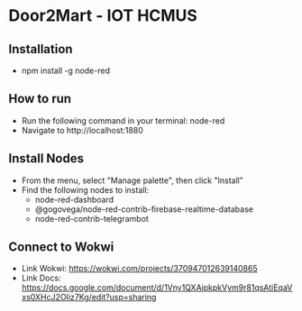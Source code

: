 # Door2Mart - IOT HCMUS

## Installation
- npm install -g node-red

## How to run
- Run the following command in your terminal: node-red
- Navigate to http://localhost:1880

## Install Nodes
- From the menu, select "Manage palette", then click "Install"
- Find the following nodes to install:
   - node-red-dashboard
   - @gogovega/node-red-contrib-firebase-realtime-database
   - node-red-contrib-telegrambot
## Connect to Wokwi
- Link Wokwi: https://wokwi.com/projects/370947012639140865
- Link Docs: https://docs.google.com/document/d/1Vny1QXAipkpkVym9r81qsAtiEqaVxs0XHcJ2OIiz7Kg/edit?usp=sharing